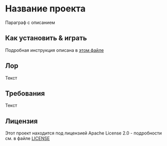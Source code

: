 # Название проекта

Параграф с описанием

## Как установить & играть
  Подробная инструкция описана в [этом файле](INSTALLATION.md)
  
## Лор
  Текст  
  
## Требования
  Текст

## Лицензия

Этот проект находится под лицензией Apache License 2.0 - подробности см. в файле [LICENSE](LICENSE)
